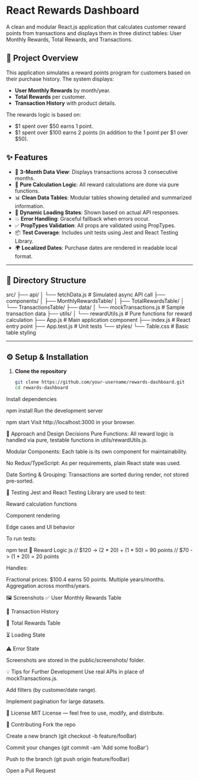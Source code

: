# React Rewards Dashboard

A clean and modular React.js application that calculates customer reward points from transactions and displays them in three distinct tables: User Monthly Rewards, Total Rewards, and Transactions.

## 🚀 Project Overview

This application simulates a reward points program for customers based on their purchase history. The system displays:
- **User Monthly Rewards** by month/year.
- **Total Rewards** per customer.
- **Transaction History** with product details.

The rewards logic is based on:
- $1 spent over $50 earns 1 point.
- $1 spent over $100 earns 2 points (in addition to the 1 point per $1 over $50).

## ✨ Features

- 📅 **3-Month Data View**: Displays transactions across 3 consecutive months.
- 🧮 **Pure Calculation Logic**: All reward calculations are done via pure functions.
- 📊 **Clean Data Tables**: Modular tables showing detailed and summarized information.
- 🔄 **Dynamic Loading States**: Shown based on actual API responses.
- 💥 **Error Handling**: Graceful fallback when errors occur.
- ✅ **PropTypes Validation**: All props are validated using PropTypes.
- 📦 **Test Coverage**: Includes unit tests using Jest and React Testing Library.
- 🌍 **Localized Dates**: Purchase dates are rendered in readable local format.

---

## 📁 Directory Structure

src/ ├── api/ │ └── fetchData.js # Simulated async API call ├── components/ │ ├── MonthlyRewardsTable/ │ ├── TotalRewardsTable/ │ └── TransactionsTable/ ├── data/ │ └── mockTransactions.js # Sample transaction data ├── utils/ │ └── rewardUtils.js # Pure functions for reward calculation ├── App.js # Main application component ├── index.js # React entry point ├── App.test.js # Unit tests └── styles/ └── Table.css # Basic table styling


---

## ⚙️ Setup & Installation

1. **Clone the repository**
   ```bash
   git clone https://github.com/your-username/rewards-dashboard.git
   cd rewards-dashboard

Install dependencies

npm install
Run the development server

npm start
Visit http://localhost:3000 in your browser.

🧠 Approach and Design Decisions
Pure Functions: All reward logic is handled via pure, testable functions in utils/rewardUtils.js.

Modular Components: Each table is its own component for maintainability.

No Redux/TypeScript: As per requirements, plain React state was used.

Date Sorting & Grouping: Transactions are sorted during render, not stored pre-sorted.

🧪 Testing
Jest and React Testing Library are used to test:

Reward calculation functions

Component rendering

Edge cases and UI behavior

To run tests:

npm test
🧮 Reward Logic
js
// $120 -> (2 * 20) + (1 * 50) = 90 points
// $70  -> (1 * 20) = 20 points

Handles:

Fractional prices: $100.4 earns 50 points.
Multiple years/months.
Aggregation across months/years.

🖼️ Screenshots
✅ User Monthly Rewards Table

🧾 Transaction History

🧮 Total Rewards Table

⏳ Loading State

⚠️ Error State

Screenshots are stored in the public/screenshots/ folder.

💡 Tips for Further Development
Use real APIs in place of mockTransactions.js.

Add filters (by customer/date range).

Implement pagination for large datasets.

📜 License
MIT License — feel free to use, modify, and distribute.

🤝 Contributing
Fork the repo

Create a new branch (git checkout -b feature/fooBar)

Commit your changes (git commit -am 'Add some fooBar')

Push to the branch (git push origin feature/fooBar)

Open a Pull Request